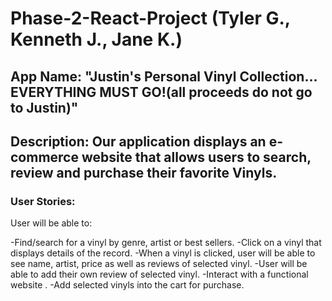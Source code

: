 # Phase-2-React-Project (Tyler G., Kenneth J., Jane K.)

## App Name: "Justin's Personal Vinyl Collection... EVERYTHING MUST GO!(all proceeds do not go to Justin)"

## Description: Our application displays an e-commerce website that allows users to search, review and purchase their favorite Vinyls. 


### User Stories: 
User will be able to:

-Find/search for a vinyl by genre, artist or best sellers.
-Click on a vinyl that displays details of the record.
-When a vinyl is clicked, user will be able to see name, artist, price as well as reviews of selected vinyl. 
-User will be able to add their own review of selected vinyl. 
-Interact with a functional website . 
-Add selected vinyls into the cart for purchase. 
